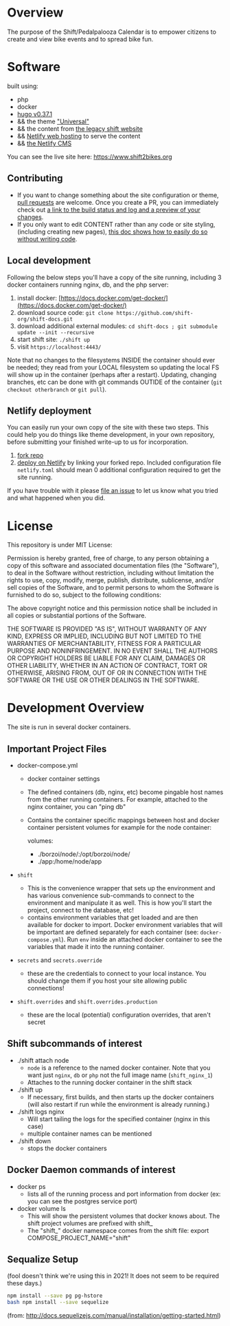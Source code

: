 # Overview

The purpose of the Shift/Pedalpalooza Calendar is to empower citizens to create and view bike events and to spread bike fun.

# Software

built using:
- php
- docker
- [hugo v0.37.1](https://gohugo.io) 
- && the theme ["Universal"](https://themes.gohugo.io/hugo-universal-theme/)
- && the content from [the legacy shift website](https://old.shift2bikes.org)
- && [Netlify web hosting](https://www.netlify.com) to serve the content
- && [the Netlify CMS](https://www.netlifycms.org)

You can see the live site here:  https://www.shift2bikes.org

## Contributing

- If you want to change something about the site configuration or theme, [pull requests](https://help.github.com/articles/creating-a-pull-request/) are welcome.  Once you create a PR, you can immediately check out [a link to the build status and log and a preview of your changes](https://app.netlify.com/sites/shift-docs/deploys).
- If you only want to edit CONTENT rather than any code or site styling, (including creating new pages), [this doc shows how to easily do so without writing code](/docs/UPDATING.md).

## Local development

Following the below steps you'll have a copy of the site running, including 3 docker containers running nginx, db, and the php server:

1. install docker: [https://docs.docker.com/get-docker/](https://docs.docker.com/get-docker/)
2. download source code: `git clone https://github.com/shift-org/shift-docs.git`
3. download additional external modules: `cd shift-docs ; git submodule update --init --recursive`
4. start shift site: `./shift up`
5. visit `https://localhost:4443/`

Note that no changes to the filesystems INSIDE the container should ever be needed;  they read from your LOCAL filesystem so updating the local FS will show up in the container (perhaps after a restart).  Updating, changing branches, etc can be done with git commands OUTIDE of the container (`git checkout otherbranch` or `git pull`).


## Netlify deployment

You can easily run your own copy of the site with these two steps.  This could help you do things like theme development, in your own repository, before submitting your finished write-up to us for incorporation.

1. [fork repo](https://help.github.com/articles/fork-a-repo/)
2. [deploy on Netlify](https://app.netlify.com/start) by linking your forked repo.  Included configuration file `netlify.toml` should mean 0 additional configuration required to get the site running.

If you have trouble with it please [file an issue](https://github.com/shift-org/shift-docs/issues/new) to let us know what you tried and what happened when you did.

# License

This repository is under MIT License:

Permission is hereby granted, free of charge, to any person obtaining a copy of this software and associated documentation files (the "Software"), to deal in the Software without restriction, including without limitation the rights to use, copy, modify, merge, publish, distribute, sublicense, and/or sell copies of the Software, and to permit persons to whom the Software is furnished to do so, subject to the following conditions:

The above copyright notice and this permission notice shall be included in all copies or substantial portions of the Software.

THE SOFTWARE IS PROVIDED "AS IS", WITHOUT WARRANTY OF ANY KIND, EXPRESS OR IMPLIED, INCLUDING BUT NOT LIMITED TO THE WARRANTIES OF MERCHANTABILITY, FITNESS FOR A PARTICULAR PURPOSE AND NONINFRINGEMENT. IN NO EVENT SHALL THE AUTHORS OR COPYRIGHT HOLDERS BE LIABLE FOR ANY CLAIM, DAMAGES OR OTHER LIABILITY, WHETHER IN AN ACTION OF CONTRACT, TORT OR OTHERWISE, ARISING FROM, OUT OF OR IN CONNECTION WITH THE SOFTWARE OR THE USE OR OTHER DEALINGS IN THE SOFTWARE.


# Development Overview

The site is run in several docker containers.

## Important Project Files

* docker-compose.yml
  * docker container settings
  * The defined containers (db, nginx, etc) become pingable host names from the other running containers.  For example, attached to the nginx container, you can "ping db"
  * Contains the container specific mappings between host and docker container persistent volumes for example for the node container:

    volumes:
      - ./borzoi/node/:/opt/borzoi/node/
      - ./app:/home/node/app

* `shift`
  * This is the convenience wrapper that sets up the environment and has various convenience sub-commands to connect to the environment and manipulate it as well.  This is how you'll start the project, connect to the database, etc!
  * contains environment variables that get loaded and are then available for docker to import.  Docker environment variables that will be important are defined separately for each container (see: `docker-compose.yml`).  Run `env` inside an attached docker container to see the variables that made it into the running container.

* `secrets` and `secrets.override`
  * these are the credentials to connect to your local instance.  You should change them if you host your site allowing public connections!

* `shift.overrides` and `shift.overrides.production` 
  * these are the local (potential) configuration overrides, that aren't secret 

## Shift subcommands of interest

* ./shift attach node 
  * `node` is a reference to the named docker container.  Note that you want just `nginx`, `db` or `php` not the full image name (`shift_nginx_1`)
  * Attaches to the running docker container in the shift stack
* ./shift up
  * If necessary, first builds, and then starts up the docker containers (will also restart if run while the environment is already running.)
* ./shift logs nginx
  * Will start tailing the logs for the specified container (nginx in this case)
  * multiple container names can be mentioned
* ./shift down
  * stops the docker containers

## Docker Daemon commands of interest

* docker ps
  * lists all of the running process and port information from docker (ex: you can see the postgres service port)
* docker volume ls  
  * This will show the persistent volumes that docker knows about. The shift project volumes are prefixed with shift_
  * The "shift_" docker namespace comes from the shift file: export COMPOSE_PROJECT_NAME="shift"

## Sequalize Setup

(fool doesn't think we're using this in 2021!  It does not seem to be required these days.)

```bash 
npm install --save pg pg-hstore
bash npm install --save sequelize
```
(from: http://docs.sequelizejs.com/manual/installation/getting-started.html)








